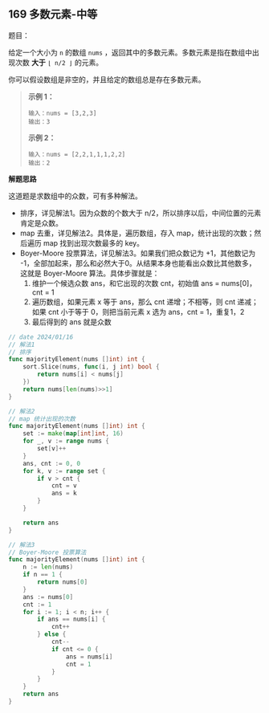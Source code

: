 ## 169 多数元素-中等

题目：

给定一个大小为 `n` 的数组 `nums` ，返回其中的多数元素。多数元素是指在数组中出现次数 **大于** `⌊ n/2 ⌋` 的元素。

你可以假设数组是非空的，并且给定的数组总是存在多数元素。



> **示例 1：**
>
> ```
> 输入：nums = [3,2,3]
> 输出：3
> ```
>
> **示例 2：**
>
> ```
> 输入：nums = [2,2,1,1,1,2,2]
> 输出：2
> ```


**解题思路**

这道题是求数组中的众数，可有多种解法。

- 排序，详见解法1。因为众数的个数大于 n/2，所以排序以后，中间位置的元素肯定是众数。
- map 去重，详见解法2。具体是，遍历数组，存入 map，统计出现的次数；然后遍历 map 找到出现次数最多的 key。
- Boyer-Moore 投票算法，详见解法3。如果我们把众数记为 +1，其他数记为 -1，全部加起来，那么和必然大于0。从结果本身也能看出众数比其他数多，这就是 Boyer-Moore 算法。具体步骤就是：
  1. 维护一个候选众数 ans，和它出现的次数 cnt，初始值 ans = nums[0]， cnt = 1
  2. 遍历数组，如果元素 x 等于 ans，那么 cnt 递增；不相等，则 cnt 递减；如果 cnt 小于等于 0，则把当前元素 x 选为 ans，cnt = 1，重复1，2
  3. 最后得到的 ans 就是众数



```go
// date 2024/01/16
// 解法1
// 排序
func majorityElement(nums []int) int {
    sort.Slice(nums, func(i, j int) bool {
        return nums[i] < nums[j]
    })
    return nums[len(nums)>>1]
}

// 解法2
// map 统计出现的次数
func majorityElement(nums []int) int {
    set := make(map[int]int, 16)
    for _, v := range nums {
        set[v]++
    }
    ans, cnt := 0, 0
    for k, v := range set {
        if v > cnt {
            cnt = v
            ans = k
        }
    }

    return ans
}

// 解法3
// Boyer-Moore 投票算法
func majorityElement(nums []int) int {
    n := len(nums)
    if n == 1 {
        return nums[0]
    }
    ans := nums[0]
    cnt := 1
    for i := 1; i < n; i++ {
        if ans == nums[i] {
            cnt++
        } else {
            cnt--
            if cnt <= 0 {
                ans = nums[i]
                cnt = 1
            }
        }
    }
    return ans
}
```

